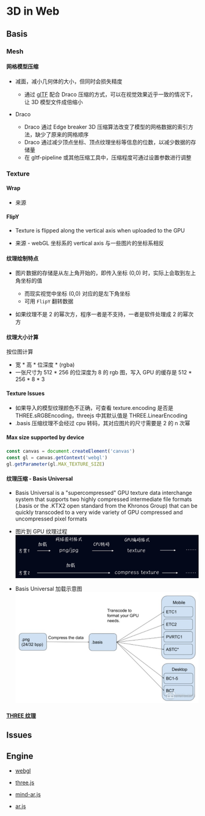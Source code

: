# 3D in Web

## Basis

### Mesh

#### 网格模型压缩

- 减面，减小几何体的大小，但同时会损失精度

  - 通过 [glTF](../doc/three.js/外部模型.md) 配合 Draco 压缩的方式，可以在视觉效果近乎一致的情况下，让 3D 模型文件成倍缩小

- Draco
  - Draco 通过 Edge breaker 3D 压缩算法改变了模型的网格数据的索引方法，缺少了原来的网格顺序
  - Draco 通过减少顶点坐标、顶点纹理坐标等信息的位数，以减少数据的存储量
  - 在 gltf-pipeline 或其他压缩工具中，压缩程度可通过设置参数进行调整

### Texture

#### Wrap

- 来源

#### FlipY

- Texture is flipped along the vertical axis when uploaded to the GPU

- 来源 - webGL 坐标系的 vertical axis 与一些图片的坐标系相反

#### 纹理绘制特点

- 图片数据的存储是从左上角开始的，即传入坐标 (0,0) 时，实际上会取到左上角坐标的值

  - 而现实视觉中坐标 (0,0) 对应的是左下角坐标
  - 可用 `FlipY` 翻转数据

- 如果纹理不是 2 的幂次方，程序一者是不支持，一者是软件处理成 2 的幂次方

#### 纹理大小计算

按位图计算

- 宽 \* 高 \* 位深度 \* (rgba)
- 一张尺寸为 512 \* 256 的位深度为 8 的 rgb 图，写入 GPU 的缓存是 512 \* 256 \* 8 \* 3

#### Texture Issues

- 如果导入的模型纹理颜色不正确，可查看 texture.encoding 是否是 THREE.sRGBEncoding，threejs 中其默认值是 THREE.LinearEncoding
- .basis 压缩纹理不会经过 cpu 转码，其对应图片的尺寸需要是 2 的 n 次幂

#### Max size supported by device

```js
const canvas = document.createElement('canvas')
const gl = canvas.getContext('webgl')
gl.getParameter(gl.MAX_TEXTURE_SIZE)
```

#### 纹理压缩 - Basis Universal

- Basis Universal is a "supercompressed" GPU texture data interchange system that supports two highly compressed intermediate file formats (.basis or the .KTX2 open standard from the Khronos Group) that can be quickly transcoded to a very wide variety of GPU compressed and uncompressed pixel formats

- 图片到 GPU 纹理过程
  ![纹理加载过程](../assets/texture-load-process.png)

- Basis Universal 加载示意图
  ![示意图](../assets/basis-universal.png)

#### [THREE 纹理](../doc/three.js/纹理.md)

## Issues

## Engine

- [webgl](./webgl/README.MD)

- [three.js](./three.js/README.MD)

- [mind-ar.js](./mindar.js/README.MD)

- [ar.js](./AR.js/README.MD)
